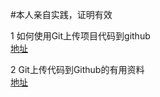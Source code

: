 #本人亲自实践，证明有效

1 如何使用Git上传项目代码到github  
 	 [地址](http://blog.csdn.net/llf369477769/article/details/51917557 "地址来源")  

2 Git上传代码到Github的有用资料  
     [地址](https://github.com/CmderQ/My-learning/tree/master/%E5%B7%A5%E5%85%B7%E4%BD%BF%E7%94%A8%E8%AF%B4%E6%98%8E%E6%96%87%E6%A1%A3 "地址来源")  